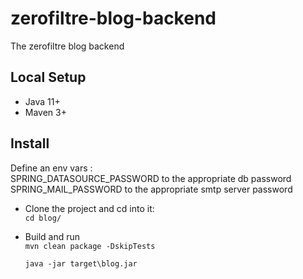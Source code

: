 # zerofiltre-blog-backend

The zerofiltre blog backend

## Local Setup

- Java 11+
- Maven 3+

## Install

Define an env vars :  
SPRING_DATASOURCE_PASSWORD to the appropriate db password SPRING_MAIL_PASSWORD to the appropriate smtp server password

- Clone the project and cd into it:  
  `cd blog/`
- Build and run  
  `mvn clean package -DskipTests`

  `java -jar target\blog.jar`